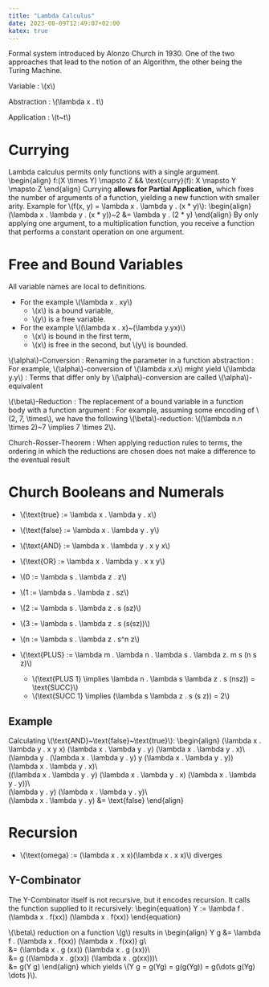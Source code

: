 ```yaml
---
title: "Lambda Calculus"
date: 2023-08-09T12:49:07+02:00
katex: true
---
```


Formal system introduced by Alonzo Church in 1930. One of the two approaches that lead to the notion of an Algorithm, the other being the Turing Machine.

Variable
: \\(x\\)

Abstraction
: \\(\lambda x . t\\)

Application
: \\(t~t\\)

# Currying
Lambda calculus permits only functions with a single argument.
\begin{align}
    f:(X \times Y) \mapsto Z && \text{curry}(f): X \mapsto Y \mapsto Z
\end{align}
Currying **allows for Partial Application,** which fixes the number of arguments of a function, yielding a new function with smaller arity. Example for \\(f(x, y) = \lambda x . \lambda y . (x * y)\\):
\begin{align}
(\lambda x . \lambda y . (x * y))~2 &= \lambda y . (2 * y)
\end{align}
By only applying one argument, to a multiplication function, you receive a function that performs a constant operation on one argument.

# Free and Bound Variables
All variable names are local to definitions.
- For the example \\(\lambda x . xy\\)
    - \\(x\\) is a bound variable,
    - \\(y\\) is a free variable.
- For the example \\((\lambda x . x)~(\lambda y.yx)\\)
    - \\(x\\) is bound in the first term,
    - \\(x\\) is free in the second, but \\(y\\) is bounded.

\\(\alpha\\)-Conversion
: Renaming the parameter in a function abstraction
: For example, \\(\alpha\\)-conversion of \\(\lambda x.x\\) might yield \\(\lambda y.y\\)
: Terms that differ only by \\(\alpha\\)-conversion are called \\(\alpha\\)-equivalent

\\(\beta\\)-Reduction
: The replacement of a bound variable in a function body with a function argument
: For example, assuming some encoding of \\(2, 7, \times\\), we have the following \\(\beta\\)-reduction: \\((\lambda n.n \times 2)~7 \implies 7 \times 2\\).

Church-Rosser-Theorem
: When applying reduction rules to terms, the ordering in which the reductions are chosen does not make a difference to the eventual result

# Church Booleans and Numerals

- \\(\text{true} := \lambda x . \lambda y . x\\)
- \\(\text{false} := \lambda x . \lambda y . y\\)
- \\(\text{AND} := \lambda x . \lambda y . x y x\\)
- \\(\text{OR} := \lambda x . \lambda y . x x y\\)

- \\(0 := \lambda s . \lambda z . z\\)
- \\(1 := \lambda s . \lambda z . sz\\)
- \\(2 := \lambda s . \lambda z . s (sz)\\)
- \\(3 := \lambda s . \lambda z . s (s(sz))\\)
- \\(n := \lambda s . \lambda z . s^n z\\)
- \\(\text{PLUS} := \lambda m . \lambda n . \lambda s . \lambda z. m s (n s z)\\)
    - \\(\text{PLUS 1} \implies \lambda n . \lambda s \lambda z . s (nsz)) = \text{SUCC}\\)
    - \\(\text{SUCC 1} \implies (\lambda s \lambda z . s (s z)) = 2\\)

## Example
Calculating \\(\text{AND}~\text{false}~\text{true}\\):
\begin{align}
(\lambda x . \lambda y . x y x) (\lambda x . \lambda y . y) (\lambda x . \lambda y . x)\\\
(\lambda y . (\lambda x . \lambda y . y) y (\lambda x . \lambda y . y)) (\lambda x . \lambda y . x)\\\
((\lambda x . \lambda y . y) (\lambda x . \lambda y . x) (\lambda x . \lambda y . y))\\\
(\lambda y . y) (\lambda x . \lambda y . y)\\\
(\lambda x . \lambda y . y) &= \text{false}
\end{align}

# Recursion
- \\(\text{omega} := (\lambda x . x x)(\lambda x . x x)\\) diverges

## Y-Combinator
The Y-Combinator itself is not recursive, but it encodes recursion. It calls the function supplied to it recursively:
\begin{equation}
Y := \lambda f . (\lambda x . f(xx)) (\lambda x . f(xx))
\end{equation}

\\(\beta\\) reduction on a function \\(g\\) results in
\begin{align}
Y g &= \lambda f . (\lambda x . f(xx)) (\lambda x . f(xx)) g\\\
&= (\lambda x . g (xx)) \(\lambda x . g (xx))\\\
&= g ((\lambda x . g(xx)) (\lambda x . g(xx)))\\\
&= g(Y g)
\end{align}
which yields \\(Y g = g(Yg) = g(g(Yg)) = g(\dots g(Yg) \dots )\\).